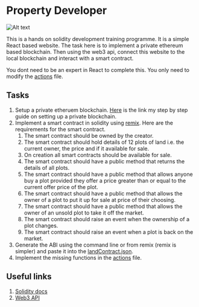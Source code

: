 # Property Developer

![Alt text](https://giphy.com/gifs/xWNblrEGJ75PzxK16Q/html5)

This is a hands on solidity development training programme.
It is a simple React based website. The task here is to implement a private ethereum based blockchain.
Then using the web3 api, connect this website to the local blockchain and interact with a smart contract.

You dont need to be an expert in React to complete this. You only need to modify the [actions](/src/actions/index.js) file.

## Tasks
1. Setup a private etheruem blockchain. [Here](https://medium.com/coinmonks/ethereum-setting-up-a-private-blockchain-67bbb96cf4f1) is the link my step by step guide on setting up a private blockchain.
2. Implement a smart contract in solidity using [remix](http://remix.ethereum.org/). Here are the requirements for the smart contract.
    1. The smart contract should be owned by the creator.
    2. The smart contract should hold details of 12 plots of land i.e. the current owner, the price and if it available for sale.
    3. On creation all smart contracts should be available for sale.
    4. The smart contract should have a public method that returns the details of all plots.
    5. The smart contract should have a public method that allows anyone buy a plot provided they offer a price greater than or equal to the current offer price of the plot.
    6. The smart contract should have a public method that allows the owner of a plot to put it up for sale at price of their choosing.
    7. The smart contract should have a public method that allows the owner of an unsold plot to take it off the market.
    8. The smart contract should raise an event when the ownership of a plot changes.
    9. The smart contract should raise an event when a plot is back on the market.
3. Generate the ABI using the command line or from remix (remix is simpler) and paste it into the [landContract.json](/src/contracts/landContract.json).
4. Implement the missing functions in the [actions](/src/actions/index.js) file.

## Useful links
1. [Solidity docs](http://solidity.readthedocs.io)
2. [Web3 API](https://web3js.readthedocs.io/en/1.0/web3.html) 

